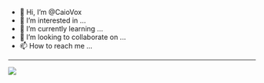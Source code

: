 - 👋 Hi, I’m @CaioVox
- 👀 I’m interested in ...
- 🌱 I’m currently learning ...
- 💞️ I’m looking to collaborate on ...
- 📫 How to reach me ...

---

<div style="in_line">
  <img src="https://github-readme-stats.vercel.app/api/?username=Henry12960&show_icons=true&hide_border=true&theme=algolia&count_private=true">
</div>
